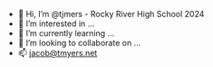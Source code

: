 - 👋 Hi, I’m @tjmers - Rocky River High School 2024
- 👀 I’m interested in ...
- 🌱 I’m currently learning ...
- 💞️ I’m looking to collaborate on ...
- 📫 jacob@tmyers.net

<!---
tjmers/tjmers is a ✨ special ✨ repository because its `README.md` (this file) appears on your GitHub profile.
You can click the Preview link to take a look at your changes.
--->
